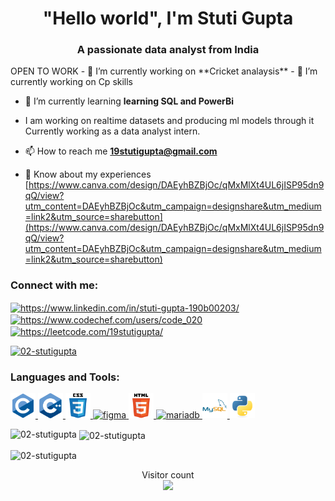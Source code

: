 <h1 align="center">"Hello world",  I'm Stuti Gupta</h1>
<h3 align="center">A passionate data analyst from India</h3>
OPEN TO WORK
- 🔭 I’m currently working on **Cricket analaysis**
- 🔭 I’m currently working on Cp skills 

- 🌱 I’m currently learning **learning SQL and PowerBi**
- I am working on realtime datasets and producing ml models through it
  Currently working as a data analyst intern.

- 📫 How to reach me **19stutigupta@gmail.com**

- 📄 Know about my experiences [https://www.canva.com/design/DAEyhBZBjOc/qMxMlXt4UL6jISP95dn9qQ/view?utm_content=DAEyhBZBjOc&utm_campaign=designshare&utm_medium=link2&utm_source=sharebutton](https://www.canva.com/design/DAEyhBZBjOc/qMxMlXt4UL6jISP95dn9qQ/view?utm_content=DAEyhBZBjOc&utm_campaign=designshare&utm_medium=link2&utm_source=sharebutton)

<h3 align="left">Connect with me:</h3>
<p align="left">
<a href="https://linkedin.com/in/https://www.linkedin.com/in/stuti-gupta-190b00203/" target="blank"><img align="center" src="https://raw.githubusercontent.com/rahuldkjain/github-profile-readme-generator/master/src/images/icons/Social/linked-in-alt.svg" alt="https://www.linkedin.com/in/stuti-gupta-190b00203/" height="30" width="40" /></a>
<a href="https://www.codechef.com/users/https://www.codechef.com/users/code_020" target="blank"><img align="center" src="https://cdn.jsdelivr.net/npm/simple-icons@3.1.0/icons/codechef.svg" alt="https://www.codechef.com/users/code_020" height="30" width="40" /></a>
<a href="https://www.leetcode.com/https://leetcode.com/19stutigupta/" target="blank"><img align="center" src="https://raw.githubusercontent.com/rahuldkjain/github-profile-readme-generator/master/src/images/icons/Social/leet-code.svg" alt="https://leetcode.com/19stutigupta/" height="30" width="40" /></a>
</p>
<p><p align="left"> <a href="https://github.com/ryo-ma/github-profile-trophy"><img src="https://github-profile-trophy.vercel.app/?username=02-stutigupta" alt="02-stutigupta" /></a> </p></p>
<h3 align="left">Languages and Tools:</h3>
<p align="left"> <a href="https://www.cprogramming.com/" target="_blank" rel="noreferrer"> <img src="https://raw.githubusercontent.com/devicons/devicon/master/icons/c/c-original.svg" alt="c" width="40" height="40"/> </a> <a href="https://www.w3schools.com/cpp/" target="_blank" rel="noreferrer"> <img src="https://raw.githubusercontent.com/devicons/devicon/master/icons/cplusplus/cplusplus-original.svg" alt="cplusplus" width="40" height="40"/> </a> <a href="https://www.w3schools.com/css/" target="_blank" rel="noreferrer"> <img src="https://raw.githubusercontent.com/devicons/devicon/master/icons/css3/css3-original-wordmark.svg" alt="css3" width="40" height="40"/> </a> <a href="https://www.figma.com/" target="_blank" rel="noreferrer"> <img src="https://www.vectorlogo.zone/logos/figma/figma-icon.svg" alt="figma" width="40" height="40"/> </a> <a href="https://www.w3.org/html/" target="_blank" rel="noreferrer"> <img src="https://raw.githubusercontent.com/devicons/devicon/master/icons/html5/html5-original-wordmark.svg" alt="html5" width="40" height="40"/> </a> <a href="https://mariadb.org/" target="_blank" rel="noreferrer"> <img src="https://www.vectorlogo.zone/logos/mariadb/mariadb-icon.svg" alt="mariadb" width="40" height="40"/> </a> <a href="https://www.mysql.com/" target="_blank" rel="noreferrer"> <img src="https://raw.githubusercontent.com/devicons/devicon/master/icons/mysql/mysql-original-wordmark.svg" alt="mysql" width="40" height="40"/> </a> <a href="https://www.python.org" target="_blank" rel="noreferrer"> <img src="https://raw.githubusercontent.com/devicons/devicon/master/icons/python/python-original.svg" alt="python" width="40" height="40"/> </a> </p>

<p><img align="left" src="https://github-readme-stats.vercel.app/api/top-langs?username=02-stutigupta&show_icons=true&locale=en&layout=compact" alt="02-stutigupta" /></p>

<p>&nbsp;<img align="center" src="https://github-readme-stats.vercel.app/api?username=02-stutigupta&show_icons=true&locale=en" alt="02-stutigupta" /></p>

<p><img align="center" src="https://github-readme-streak-stats.herokuapp.com/?user=02-stutigupta&" alt="02-stutigupta" /></p>
<p align="center"> 
  Visitor count<br>
  <img src="https://profile-counter.glitch.me/hmarsmello/count.svg" />
